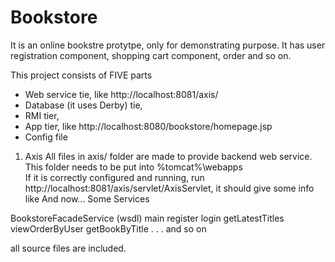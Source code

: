 # Bookstore
It is an online bookstre protytpe, only for demonstrating purpose. It has user registration component, shopping cart component, order and so on.

This project consists of FIVE parts
* Web service tie, like  http://localhost:8081/axis/
* Database (it uses Derby) tie, 
* RMI tier, 
* App tier, like http://localhost:8080/bookstore/homepage.jsp
* Config file

1. Axis
All files in axis/ folder are made to provide backend web service.
This folder needs to be put into %tomcat%\webapps\
If it is correctly configured and running, run http://localhost:8081/axis/servlet/AxisServlet, it should give some info like
And now... Some Services

BookstoreFacadeService (wsdl)
main
register
login
getLatestTitles
viewOrderByUser
getBookByTitle
.
.
. and so on

all source files are included.


